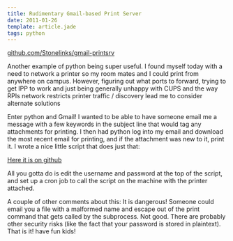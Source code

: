 ```yaml
---
title: Rudimentary Gmail-based Print Server
date: 2011-01-26
template: article.jade
tags: python
---
```


<div class="gh-container">
  <a href="https://github.com/Stonelinks/gmail-printsrv" class="btn btn-primary btn-lg btn-block">github.com/Stonelinks/gmail-printsrv</a>
</div>

Another example of python being super useful. I found myself today with a need to network a printer so my room mates and I could print from anywhere on campus. However, figuring out what ports to forward, trying to get IPP to work and just being generally unhappy with CUPS and the way RPIs network restricts printer traffic / discovery lead me to consider alternate solutions

Enter python and Gmail! I wanted to be able to have someone email me a message with a few keywords in the subject line that would tag any attachments for printing. I then had python log into my email and download the most recent email for printing, and if the attachment was new to it, print it. I wrote a nice little script that does just that:

[Here it is on github](https://github.com/Stonelinks/gmail-printsrv)

All you gotta do is edit the username and password at the top of the script, and set up a cron job to call the script on the machine with the printer attached.

A couple of other comments about this: It is dangerous! Someone could email you a file with a malformed name and escape out of the print command that gets called by the subprocess. Not good. There are probably other security risks (like the fact that your password is stored in plaintext). That is it! have fun kids!
